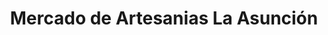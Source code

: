 ---
title: "Mercado de Artesanias La Asunción"
url: /santa-maria-atzompa/mercado-de-artesanias-la-asuncion/
shop: cerámica
---